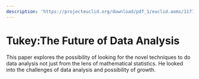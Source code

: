 ```yaml
---
description: 'https://projecteuclid.org/download/pdf_1/euclid.aoms/1177704711'
---
```


# Tukey:The Future of Data Analysis

This paper explores the possibility of looking for the novel techniques to do data analysis not just from the lens of mathematical statistics. He looked into the challenges of data analysis and possibility of growth. 

